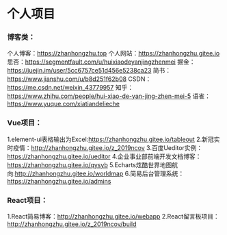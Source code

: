 # 个人项目

###  博客类：

个人博客：https://zhanhongzhu.top
个人网站：https://zhanhongzhu.gitee.io
思否：https://segmentfault.com/u/huixiaodeyanjingzhenmei
掘金：https://juejin.im/user/5cc6757ce51d456e5238ca23
简书：https://www.jianshu.com/u/b8d251f62b08
CSDN：https://me.csdn.net/weixin_43779957
知乎：https://www.zhihu.com/people/hui-xiao-de-yan-jing-zhen-mei-5
语雀：https://www.yuque.com/xiatiandelieche

### Vue项目：
1.element-ui表格输出为Excel:https://zhanhongzhu.gitee.io/tableout
2.新冠实时疫情：http://zhanhongzhu.gitee.io/z_2019ncov
3.百度Ueditor实例：https://zhanhongzhu.gitee.io/ueditor
4.企业事业部前端开发文档博客：https://zhanhongzhu.gitee.io/qysyb
5.Echarts炫酷世界地图航向:http://zhanhongzhu.gitee.io/worldmap
6.简易后台管理系统：https://zhanhongzhu.gitee.io/admins

### React项目：
1.React简易博客：http://zhanhongzhu.gitee.io/webapp
2.React留言板项目：http://zhanhongzhu.gitee.io/z_2019ncov/build
